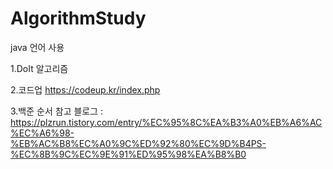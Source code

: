 # AlgorithmStudy

java 언어 사용

1.DoIt 알고리즘 

2.코드업 https://codeup.kr/index.php 

3.백준 순서 참고 블로그 : https://plzrun.tistory.com/entry/%EC%95%8C%EA%B3%A0%EB%A6%AC%EC%A6%98-%EB%AC%B8%EC%A0%9C%ED%92%80%EC%9D%B4PS-%EC%8B%9C%EC%9E%91%ED%95%98%EA%B8%B0

